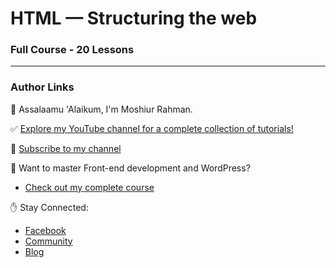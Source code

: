 # HTML — Structuring the web

### Full Course - 20 Lessons

---

### Author Links

👋 Assalaamu 'Alaikum, I'm Moshiur Rahman.

✅ [Explore my YouTube channel for a complete collection of tutorials!](https://www.youtube.com/@Moshiur)

🚩 [Subscribe to my channel](https://cutt.ly/DeLtyoNa)

🚀 Want to master Front-end development and WordPress?

- [Check out my complete course](https://cutt.ly/WeLthSrQ)

✋ Stay Connected:

- [Facebook](https://www.facebook.com/codermoshiur)
- [Community](https://www.facebook.com/groups/codersfoundation)
- [Blog](https://codersfoundation.com/)